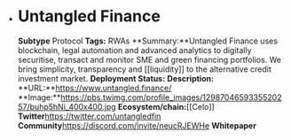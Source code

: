 - # Untangled Finance
  **Subtype** Protocol
  **Tags:** RWAs
  **Summary:**Untangled Finance uses blockchain, legal automation and advanced analytics to digitally securitise, transact and monitor SME and green financing portfolios. We bring simplicity, transparency and [[liquidity]] to the alternative credit investment market.
  **Deployment Status:**
  **Description:**
  **URL:**https://www.untangled.finance/
  **Image:**https://pbs.twimg.com/profile_images/1298704659335520257/buhp5hNi_400x400.jpg
  **Ecosystem/chain:**[[Celo]]
  **Twitter**https://twitter.com/untangledfin
  **Community**https://discord.com/invite/neucRJEWHe
  **Whitepaper**